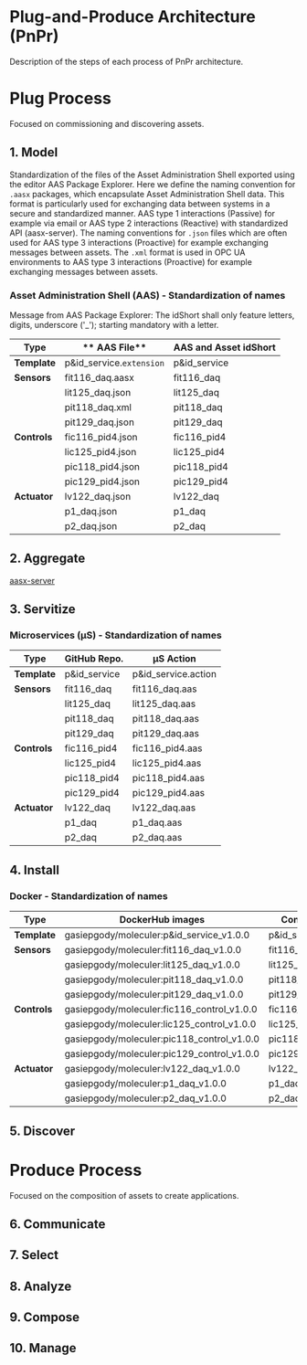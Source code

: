 # Plug-and-Produce Architecture (PnPr)

Description of the steps of each process of PnPr architecture.

# Plug Process

Focused on commissioning and discovering assets.

## 1. Model 

Standardization of the files of the Asset Administration Shell exported using the editor AAS Package Explorer. Here we define the naming convention for `.aasx` packages, which encapsulate Asset Administration Shell data. This format is particularly used for exchanging data between systems in a secure and standardized manner. AAS type 1 interactions (Passive) for example via email or AAS type 2 interactions (Reactive) with standardized API (aasx-server). The naming conventions for `.json` files which are often used for AAS type 3 interactions (Proactive) for example exchanging messages between assets. 
The `.xml` format is used in OPC UA environments to AAS type 3 interactions (Proactive) for example exchanging messages between assets.

### Asset Administration Shell (AAS) - Standardization of names
Message from AAS Package Explorer: The idShort shall only feature letters, digits, underscore ('_'); starting mandatory with a letter.

| **Type**     | ** AAS File**            | **AAS and Asset idShort** |
| ------------ | ------------------------ | ------------------------- |
| **Template** | p&id_service.`extension` | p&id_service              |
| **Sensors**  | fit116_daq.aasx          | fit116_daq                |
|              | lit125_daq.json          | lit125_daq                |
|              | pit118_daq.xml           | pit118_daq                |
|              | pit129_daq.json          | pit129_daq                |
| **Controls** | fic116_pid4.json         | fic116_pid4               |
|              | lic125_pid4.json         | lic125_pid4               |
|              | pic118_pid4.json         | pic118_pid4               |
|              | pic129_pid4.json         | pic129_pid4               |
| **Actuator** | lv122_daq.json           | lv122_daq                 |
|              | p1_daq.json              | p1_daq                    |
|              | p2_daq.json              | p2_daq                    |




## 2. Aggregate
[aasx-server](https://github.com/pontarolli/aasx-server)


## 3. Servitize


### Microservices (μS) - Standardization of names

| **Type**     | **GitHub Repo.** | **μS Action**       |
| ------------ | ---------------- | ------------------- |
| **Template** | p&id_service     | p&id_service.action |
| **Sensors**  | fit116_daq       | fit116_daq.aas      |
|              | lit125_daq       | lit125_daq.aas      |
|              | pit118_daq       | pit118_daq.aas      |
|              | pit129_daq       | pit129_daq.aas      |
| **Controls** | fic116_pid4      | fic116_pid4.aas     |
|              | lic125_pid4      | lic125_pid4.aas     |
|              | pic118_pid4      | pic118_pid4.aas     |
|              | pic129_pid4      | pic129_pid4.aas     |
| **Actuator** | lv122_daq        | lv122_daq.aas       |
|              | p1_daq           | p1_daq.aas          |
|              | p2_daq           | p2_daq.aas          |


## 4. Install


### Docker - Standardization of names

| **Type**     | **DockerHub images**                       | **Container name**    |
| ------------ | ------------------------------------------ | --------------------- |
| **Template** | gasiepgody/moleculer:p&id_service_v1.0.0   | p&id_service_v1.0.0   |
| **Sensors**  | gasiepgody/moleculer:fit116_daq_v1.0.0     | fit116_daq_v1.0.0     |
|              | gasiepgody/moleculer:lit125_daq_v1.0.0     | lit125_daq_v1.0.0     |
|              | gasiepgody/moleculer:pit118_daq_v1.0.0     | pit118_daq_v1.0.0     |
|              | gasiepgody/moleculer:pit129_daq_v1.0.0     | pit129_daq_v1.0.0     |
| **Controls** | gasiepgody/moleculer:fic116_control_v1.0.0 | fic116_control_v1.0.0 |
|              | gasiepgody/moleculer:lic125_control_v1.0.0 | lic125_control_v1.0.0 |
|              | gasiepgody/moleculer:pic118_control_v1.0.0 | pic118_control_v1.0.0 |
|              | gasiepgody/moleculer:pic129_control_v1.0.0 | pic129_control_v1.0.0 |
| **Actuator** | gasiepgody/moleculer:lv122_daq_v1.0.0      | lv122_daq_v1.0.0      |
|              | gasiepgody/moleculer:p1_daq_v1.0.0         | p1_daq_v1.0.0         |
|              | gasiepgody/moleculer:p2_daq_v1.0.0         | p2_daq_v1.0.0         |

## 5. Discover

# Produce Process

Focused on the composition of assets to create applications.

## 6. Communicate
## 7. Select
## 8. Analyze
## 9. Compose
## 10. Manage


